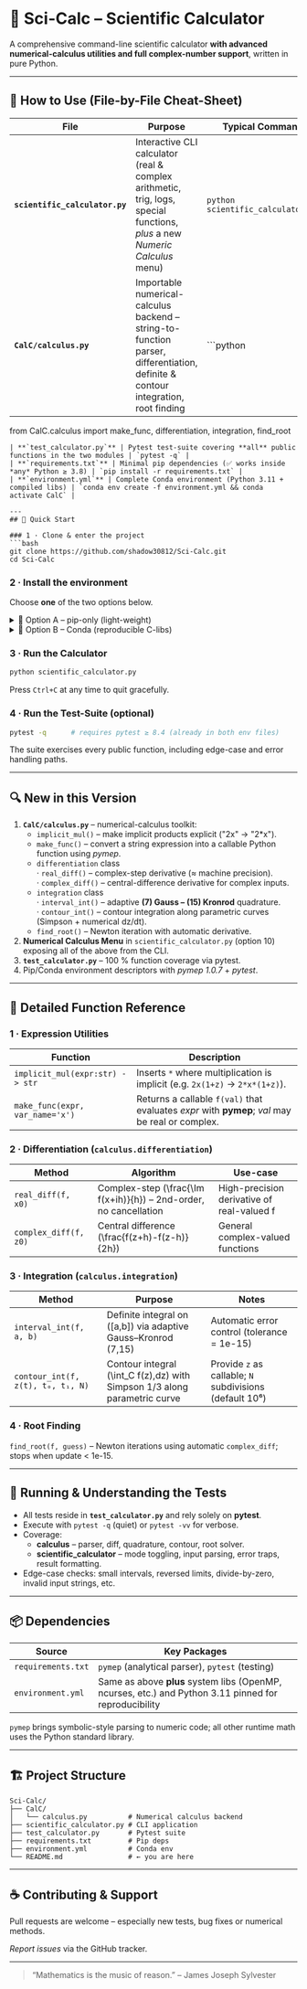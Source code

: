 # 🧮 Sci-Calc – Scientific Calculator

A comprehensive command-line scientific calculator **with advanced numerical-calculus utilities and full complex-number support**, written in pure Python.

---
## 🚀 How to Use (File-by-File Cheat-Sheet)

| File | Purpose | Typical Command |
|------|---------|-----------------|
| **`scientific_calculator.py`** | Interactive CLI calculator (real & complex arithmetic, trig, logs, special functions, *plus* a new *Numeric Calculus* menu) | `python scientific_calculator.py` |
| **`CalC/calculus.py`** | Importable numerical-calculus backend – string-to-function parser, differentiation, definite & contour integration, root finding | ```python
from CalC.calculus import make_func, differentiation, integration, find_root
``` |
| **`test_calculator.py`** | Pytest test-suite covering **all** public functions in the two modules | `pytest -q` |
| **`requirements.txt`** | Minimal pip dependencies (✅ works inside *any* Python ≥ 3.8) | `pip install -r requirements.txt` |
| **`environment.yml`** | Complete Conda environment (Python 3.11 + compiled libs) | `conda env create -f environment.yml && conda activate CalC` |

---
## 🎯 Quick Start

### 1 · Clone & enter the project
```bash
git clone https://github.com/shadow30812/Sci-Calc.git
cd Sci-Calc
```

### 2 · Install the environment  
Choose **one** of the two options below.

<details>
<summary>🍰  Option A – pip-only (light-weight)</summary>

```bash
python -m venv .venv          # optional but recommended
source .venv/bin/activate      # Windows: .venv\Scripts\activate
pip install -r requirements.txt
```
</details>

<details>
<summary>🧩  Option B – Conda (reproducible C-libs)</summary>

```bash
conda env create -f environment.yml
conda activate CalC
```
</details>

### 3 · Run the Calculator
```bash
python scientific_calculator.py
```
Press `Ctrl+C` at any time to quit gracefully.

### 4 · Run the Test-Suite (optional)
```bash
pytest -q      # requires pytest ≥ 8.4 (already in both env files)
```
The suite exercises every public function, including edge-case and error handling paths.

---
## 🔍 New in this Version

1. **`CalC/calculus.py`** – numerical-calculus toolkit:
   * `implicit_mul()` – make implicit products explicit ("2x" → "2*x").
   * `make_func()` – convert a string expression into a callable Python function using *pymep*.
   * `differentiation` class  
     · `real_diff()` – complex-step derivative (≈ machine precision).  
     · `complex_diff()` – central-difference derivative for complex inputs.
   * `integration` class  
     · `interval_int()` – adaptive **(7) Gauss – (15) Kronrod** quadrature.  
     · `contour_int()` – contour integration along parametric curves (Simpson + numerical dz/dt).
   * `find_root()` – Newton iteration with automatic derivative.
2. **Numerical Calculus Menu** in `scientific_calculator.py` (option 10) exposing all of the above from the CLI.
3. **`test_calculator.py`** – 100 % function coverage via pytest.
4. Pip/Conda environment descriptors with *pymep 1.0.7* + *pytest*.

---
## 🔧 Detailed Function Reference

### 1 · Expression Utilities
| Function | Description |
|----------|-------------|
| `implicit_mul(expr:str) -> str` | Inserts `*` where multiplication is implicit (e.g. `2x(1+z)` → `2*x*(1+z)`). |
| `make_func(expr, var_name='x')` | Returns a callable `f(val)` that evaluates *expr* with **pymep**; *val* may be real or complex. |

### 2 · Differentiation (`calculus.differentiation`)
| Method | Algorithm | Use-case |
|--------|-----------|----------|
| `real_diff(f, x0)` | Complex-step \(\frac{\Im f(x+ih)}{h}\) – 2nd-order, no cancellation | High-precision derivative of real-valued f |
| `complex_diff(f, z0)` | Central difference \(\frac{f(z+h)-f(z-h)}{2h}\) | General complex-valued functions |

### 3 · Integration (`calculus.integration`)
| Method | Purpose | Notes |
|--------|---------|-------|
| `interval_int(f, a, b)` | Definite integral on \([a,b]\) via adaptive Gauss–Kronrod (7,15) | Automatic error control (tolerance = 1e-15) |
| `contour_int(f, z(t), t₀, t₁, N)` | Contour integral \(\int_C f(z)\,dz\) with Simpson 1/3 along parametric curve | Provide `z` as callable; `N` subdivisions (default 10⁶) |

### 4 · Root Finding
`find_root(f, guess)` – Newton iterations using automatic `complex_diff`; stops when update < 1e-15.

---
## 🧪 Running & Understanding the Tests

* All tests reside in **`test_calculator.py`** and rely solely on **pytest**.
* Execute with `pytest -q` (quiet) or `pytest -vv` for verbose.
* Coverage:
  * **calculus** – parser, diff, quadrature, contour, root solver.
  * **scientific_calculator** – mode toggling, input parsing, error traps, result formatting.
* Edge-case checks: small intervals, reversed limits, divide-by-zero, invalid input strings, etc.

---
## 📦 Dependencies

| Source | Key Packages |
|--------|--------------|
| `requirements.txt` | `pymep` (analytical parser), `pytest` (testing) |
| `environment.yml` | Same as above **plus** system libs (OpenMP, ncurses, etc.) and Python 3.11 pinned for reproducibility |

`pymep` brings symbolic-style parsing to numeric code; all other runtime math uses the Python standard library.

---
## 🏗️ Project Structure
```
Sci-Calc/
├── CalC/
│   └── calculus.py          # Numerical calculus backend
├── scientific_calculator.py # CLI application
├── test_calculator.py       # Pytest suite
├── requirements.txt         # Pip deps
├── environment.yml          # Conda env
└── README.md                # ← you are here
```

---
## ☕ Contributing & Support
Pull requests are welcome – especially new tests, bug fixes or numerical methods.

*Report issues* via the GitHub tracker.

---
> “Mathematics is the music of reason.” – James Joseph Sylvester
